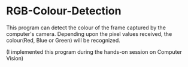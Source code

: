 # RGB-Colour-Detection
This program can detect the colour of the frame captured by the computer's camera. Depending upon the pixel values received, the colour(Red, Blue or Green) will be recognized.

(I implemented this program during the hands-on session on Computer Vision)
